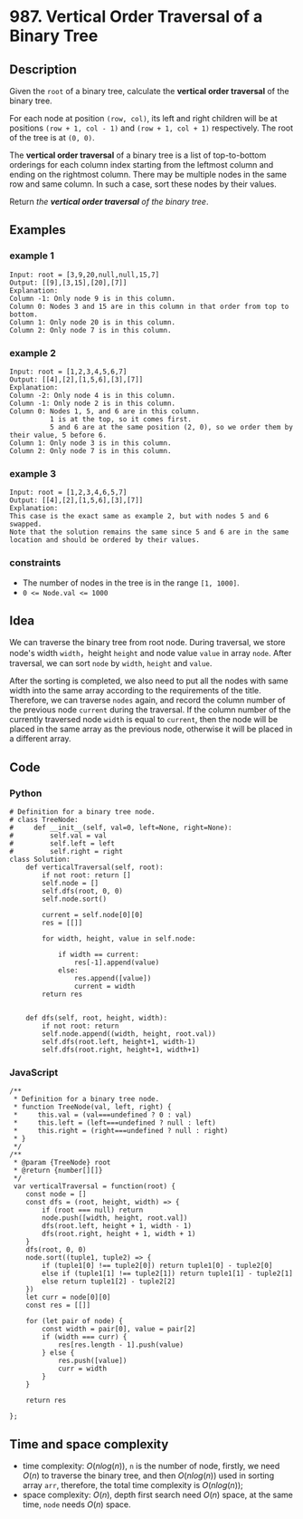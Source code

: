 # 987. Vertical Order Traversal of a Binary Tree

## Description
Given the `root` of a binary tree, calculate the **vertical order traversal** of the binary tree.

For each node at position `(row, col)`, its left and right children will be at positions `(row + 1, col - 1)` and `(row + 1, col + 1)` respectively. The root of the tree is at `(0, 0)`.

The **vertical order traversal** of a binary tree is a list of top-to-bottom orderings for each column index starting from the leftmost column and ending on the rightmost column. There may be multiple nodes in the same row and same column. In such a case, sort these nodes by their values.

Return *the **vertical order traversal** of the binary tree*.

## Examples
### example 1
```
Input: root = [3,9,20,null,null,15,7]
Output: [[9],[3,15],[20],[7]]
Explanation:
Column -1: Only node 9 is in this column.
Column 0: Nodes 3 and 15 are in this column in that order from top to bottom.
Column 1: Only node 20 is in this column.
Column 2: Only node 7 is in this column.
```

### example 2
```
Input: root = [1,2,3,4,5,6,7]
Output: [[4],[2],[1,5,6],[3],[7]]
Explanation:
Column -2: Only node 4 is in this column.
Column -1: Only node 2 is in this column.
Column 0: Nodes 1, 5, and 6 are in this column.
          1 is at the top, so it comes first.
          5 and 6 are at the same position (2, 0), so we order them by their value, 5 before 6.
Column 1: Only node 3 is in this column.
Column 2: Only node 7 is in this column.

```

### example 3
```
Input: root = [1,2,3,4,6,5,7]
Output: [[4],[2],[1,5,6],[3],[7]]
Explanation:
This case is the exact same as example 2, but with nodes 5 and 6 swapped.
Note that the solution remains the same since 5 and 6 are in the same location and should be ordered by their values.
```

### constraints
- The number of nodes in the tree is in the range `[1, 1000]`.
- `0 <= Node.val <= 1000`

## Idea
We can traverse the binary tree from root node. During traversal, we store node's width `width`，height `height` and node value `value` in array `node`. After traversal, we can sort `node` by `width`, `height` and `value`.

After the sorting is completed, we also need to put all the nodes with same width into the same array according to the requirements of the title. Therefore, we can traverse `nodes` again, and record the column number of the previous node `current` during the traversal. If the column number of the currently traversed node `width` is equal to `current`, then the node will be placed in the same array as the previous node, otherwise it will be placed in a different array.

## Code
### Python
```
# Definition for a binary tree node.
# class TreeNode:
#     def __init__(self, val=0, left=None, right=None):
#         self.val = val
#         self.left = left
#         self.right = right
class Solution:
    def verticalTraversal(self, root):
        if not root: return []
        self.node = []
        self.dfs(root, 0, 0)
        self.node.sort()

        current = self.node[0][0]
        res = [[]]

        for width, height, value in self.node:
            
            if width == current:
                res[-1].append(value)
            else:
                res.append([value])
                current = width
        return res

    
    def dfs(self, root, height, width):
        if not root: return
        self.node.append((width, height, root.val))
        self.dfs(root.left, height+1, width-1)
        self.dfs(root.right, height+1, width+1)
```

### JavaScript
```
/**
 * Definition for a binary tree node.
 * function TreeNode(val, left, right) {
 *     this.val = (val===undefined ? 0 : val)
 *     this.left = (left===undefined ? null : left)
 *     this.right = (right===undefined ? null : right)
 * }
 */
/**
 * @param {TreeNode} root
 * @return {number[][]}
 */
 var verticalTraversal = function(root) {
    const node = []
    const dfs = (root, height, width) => {
        if (root === null) return
        node.push([width, height, root.val])
        dfs(root.left, height + 1, width - 1)
        dfs(root.right, height + 1, width + 1)
    }
    dfs(root, 0, 0)
    node.sort((tuple1, tuple2) => {
        if (tuple1[0] !== tuple2[0]) return tuple1[0] - tuple2[0]
        else if (tuple1[1] !== tuple2[1]) return tuple1[1] - tuple2[1]
        else return tuple1[2] - tuple2[2]
    })
    let curr = node[0][0]
    const res = [[]]
    
    for (let pair of node) {
        const width = pair[0], value = pair[2]
        if (width === curr) {
            res[res.length - 1].push(value)
        } else {
            res.push([value])
            curr = width
        }
    }

    return res

};
```

## Time and space complexity
- time complexity: $O(nlog(n))$, `n` is the number of node, firstly, we need $O(n)$ to traverse the binary tree, and then $O(nlog(n))$ used in sorting array `arr`, therefore, the total time complexity is $O(nlog(n))$;
- space complexity: $O(n)$, depth first search need $O(n)$ space, at the same time, `node` needs $O(n)$ space.